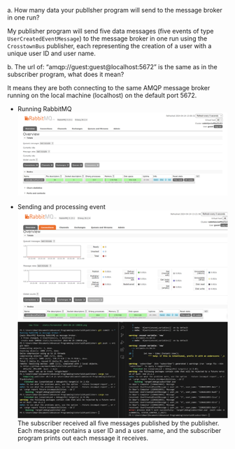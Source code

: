 a. How many data your publlsher program will send to the message broker in one run?

My publisher program will send five data messages (five events of type `UserCreatedEventMessage`) to the message broker in one run using the `CrosstownBus` publisher, each representing the creation of a user with a unique user ID and user name.

b. The url of: “amqp://guest:guest@localhost:5672” is the same as in the subscriber program, what does it mean?

It means they are both connecting to the same AMQP message broker running on the local machine (localhost) on the default port 5672.

- Running RabbitMQ
![](static/Screenshot%202024-04-24%20130838.png)

- Sending and processing event
![](static/Screenshot%202024-04-24%20132205.png)
![](static/Screenshot%202024-04-24%20132644.png)
The subscriber received all five messages published by the publisher. Each message contains a user ID and a user name, and the subscriber program prints out each message it receives.